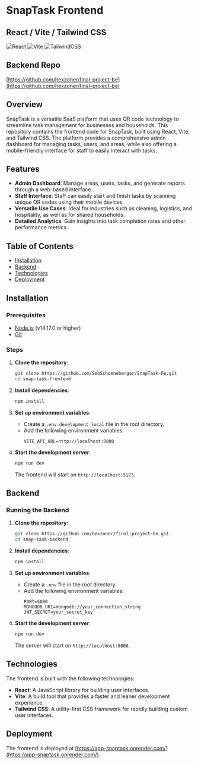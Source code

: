 # SnapTask Frontend

## React / Vite / Tailwind CSS
![React](https://img.shields.io/badge/React-v18.2.0-blue)
![Vite](https://img.shields.io/badge/Vite-v4.0.0-orange)
![TailwindCSS](https://img.shields.io/badge/TailwindCSS-v3.2.0-teal)

## Backend Repo
[https://github.com/hexzoner/final-project-be](https://github.com/hexzoner/final-project-be)

## Overview

SnapTask is a versatile SaaS platform that uses QR code technology to streamline task management for businesses and households. This repository contains the frontend code for SnapTask, built using React, Vite, and Tailwind CSS. The platform provides a comprehensive admin dashboard for managing tasks, users, and areas, while also offering a mobile-friendly interface for staff to easily interact with tasks.

## Features

- **Admin Dashboard**: Manage areas, users, tasks, and generate reports through a web-based interface.
- **Staff Interface**: Staff can easily start and finish tasks by scanning unique QR codes using their mobile devices.
- **Versatile Use Cases**: Ideal for industries such as cleaning, logistics, and hospitality, as well as for shared households.
- **Detailed Analytics**: Gain insights into task completion rates and other performance metrics.

## Table of Contents

- [Installation](#installation)
- [Backend](#backend)
- [Technologies](#technologies)
- [Deployment ](#deployment )

## Installation

### Prerequisites

- [Node.js](https://nodejs.org/) (v14.17.0 or higher)
- [Git](https://git-scm.com/)

### Steps

1. **Clone the repository**:
    ```bash
    git clone https://github.com/SebSchoeneberger/SnapTask-Fe.git
    cd snap-task-frontend
    ```

2. **Install dependencies**:
    ```bash
    npm install
    ```

3. **Set up environment variables**:
    - Create a `.env.development.local` file in the root directory.
    - Add the following environment variables:
      ```env
      VITE_API_URL=http://localhost:8000
      ```

4. **Start the development server**:
    ```bash
    npm run dev
    ```

   The frontend will start on `http://localhost:5173`.

## Backend

### Running the Backend

1. **Clone the repository**:
    ```bash
    git clone https://github.com/hexzoner/final-project-be.git
    cd snap-task-backend
    ```

2. **Install dependencies**:
    ```bash
    npm install
    ```

3. **Set up environment variables**:
    - Create a `.env` file in the root directory.
    - Add the following environment variables:
      ```env
      PORT=5000
      MONGODB_URI=mongodb://your_connection_string
      JWT_SECRET=your_secret_key
      ```

4. **Start the development server**:
    ```bash
    npm run dev
    ```

   The server will start on `http://localhost:8000`.

## Technologies

The frontend is built with the following technologies:

- **React**: A JavaScript library for building user interfaces.
- **Vite**: A build tool that provides a faster and leaner development experience.
- **Tailwind CSS**: A utility-first CSS framework for rapidly building custom user interfaces.

## Deployment

The frontend is deployed at [https://app-snaptask.onrender.com/](https://app-snaptask.onrender.com/).
